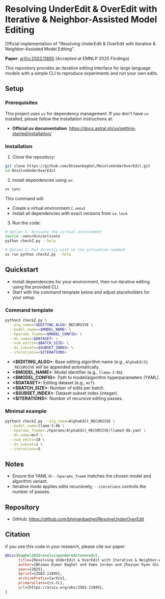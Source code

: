 # Resolving UnderEdit & OverEdit with Iterative & Neighbor-Assisted Model Editing

Official implementation of "Resolving UnderEdit & OverEdit with Iterative & Neighbor-Assisted Model Editing".

**Paper**: [arXiv:2503.11895](https://arxiv.org/abs/2503.11895) (Accepted at EMNLP 2025 Findings)

This repository provides an iterative editing interface for large language models with a simple CLI to reproduce experiments and run your own edits.

## Setup

### Prerequisites

This project uses `uv` for dependency management. If you don't have `uv` installed, please follow the installation instructions at:
- **Official uv documentation**: https://docs.astral.sh/uv/getting-started/installation/

### Installation

1. Clone the repository:
```bash
git clone https://github.com/bhimanbaghel/ResolveUnderOverEdit.git
cd ResolveUnderOverEdit
```

2. Install dependencies using `uv`:
```bash
uv sync
```

This command will:
- Create a virtual environment (`.venv`)
- Install all dependencies with exact versions from `uv.lock`

3. Run the code:
```bash
# Option 1: Activate the virtual environment
source .venv/bin/activate
python checkZ.py --help

# Option 2: Run directly with uv (no activation needed)
uv run python checkZ.py --help
```

## Quickstart

- Install dependencies for your environment, then run iterative editing using the provided CLI.
- Start with the command template below and adjust placeholders for your setup.

### Command template

```bash
python3 checkZ.py \
  --alg_name=<$EDITING_ALGO>_RECURSIVE \
  --model_name=<$MODEL_NAME> \
  --hparams_fname=<$MODEL_CONFIG> \
  --ds_name=<$DATASET> \
  --num_edits=<$BATCH_SIZE> \
  --ds_subset=<$SUBSET_INDEX> \
  --iterations=<$ITERATIONS>
```

- **<$EDITING_ALGO>**: Base editing algorithm name (e.g., `AlphaEdit`); `_RECURSIVE` will be appended automatically.
- **<$MODEL_NAME>**: Model identifier (e.g., `llama-3-8b`).
- **<$MODEL_CONFIG>**: Path to model/algorithm hyperparameters (YAML).
- **<$DATASET>**: Editing dataset (e.g., `mcf`).
- **<$BATCH_SIZE>**: Number of edits per batch.
- **<$SUBSET_INDEX>**: Dataset subset index (integer).
- **<$ITERATIONS>**: Number of recursive editing passes.

### Minimal example

```bash
python3 checkZ.py --alg_name=AlphaEdit_RECURSIVE \
  --model_name=llama-3-8b \
  --hparams_fname=./hparams/AlphaEdit_RECURSIVE/llama3-8b.yaml \
  --ds_name=mcf \
  --num_edits=10 \
  --ds_subset=1 \
  --iterations=5
```

## Notes

- Ensure the YAML in `--hparams_fname` matches the chosen model and algorithm variant.
- Iterative mode applies edits recursively; `--iterations` controls the number of passes.

## Repository

- GitHub: https://github.com/bhimanbaghel/ResolveUnderOverEdit

## Citation

If you use this code in your research, please cite our paper:

```bibtex
@misc{baghel2025resolvingundereditoveredit,
      title={Resolving UnderEdit & OverEdit with Iterative & Neighbor-Assisted Model Editing}, 
      author={Bhiman Kumar Baghel and Emma Jordan and Zheyuan Ryan Shi and Xiang Lorraine Li},
      year={2025},
      eprint={2503.11895},
      archivePrefix={arXiv},
      primaryClass={cs.CL},
      url={https://arxiv.org/abs/2503.11895}, 
}
```
